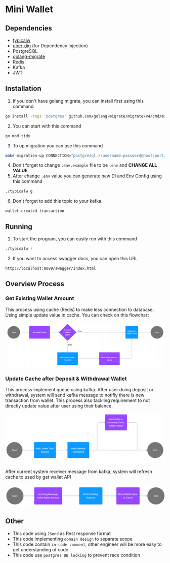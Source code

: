 # Mini Wallet

## Dependencies
- [typicalw](https://github.com/typical-go/typical-go)
- [uber-dig](https://github.com/uber-go/dig) (for Dependency Injection)
- PostgreSQL
- [golang-migrate](https://github.com/golang-migrate/migrate)
- Redis
- Kafka
- JWT

## Installation

1. If you don't have golang migrate, you can install first using this command
```bash
go install -tags 'postgres' github.com/golang-migrate/migrate/v4/cmd/migrate@latest
```
2. You can start with this command
```bash
go mod tidy
```
3. To up migration you can use this command
```bash
make migration-up CONNECTION="postgresql://username:password@host:port/db-name"
```
4. Don't forget to change `.env.example` file to be `.env` and **CHANGE ALL VALUE**
5. After change `.env` value you can generate new DI and Env Config using this command
```bash
./typicalw g
```
6. Don't forget to add this topic to your kafka
```
wallet.created-transaction
```

## Running
1. To start the program, you can easily run with this command
```bash
./typicalw r
```
2. If you want to access swagger docs, you can open this URL
```
http://localhost:8089/swagger/index.html
```

## Overview Process
### Get Existing Wallet Amount
This process using cache (Redis) to make less connection to database. Using simple update value in cache. You can check on this flowchart

![redis.png](./docs/redis.png)

### Update Cache after Deposit & Withdrawal Wallet
This process implement queue using kafka. After user doing deposit or withdrawal, system will send kafka message to notifiy there is new transaction from wallet. This process also tackling requirement to not directly update value after user using their balance.

![kafka.png](./docs/kafka.png)

After current system receiver message from kafka, system will refresh cache to used by get wallet API

![kafka-redis.png](./docs/kafka-redis.png)

## Other
- This code using `JSend` as Rest response format
- This code implementing `domain design` to separate scope
- This code contain `in-code comment`, other engineer will be more easy to get understanding of code
- This code use `postgres DB locking` to prevent race condition